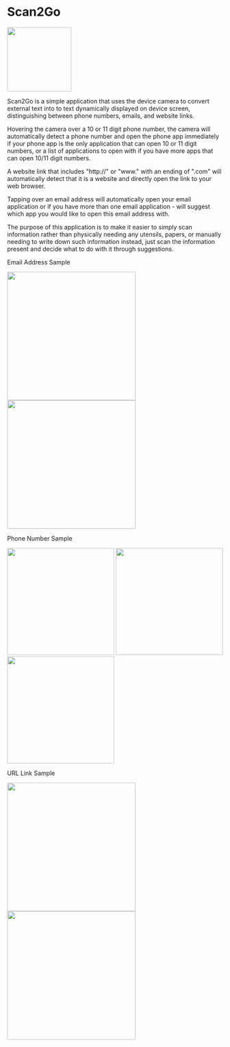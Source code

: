 
# Scan2Go 
<p float="left"> <img src="/app/src/main/otg_launcher-web.png" width="150" /> </p>
Scan2Go is a simple application that uses the device camera to convert external text into to text dynamically displayed on device screen, distinguishing between phone numbers, emails, and website links.

Hovering the camera over a 10 or 11 digit phone number, the camera will automatically detect a phone number and open the phone app immediately if your phone app is the only application that can open 10 or 11 digit numbers, or a list of applications to open with if you have more apps that can open 10/11 digit numbers.

A website link that includes "http://" or "www." with an ending of ".com" will automatically detect that it is a website and directly open the link to your web browser.

Tapping over an email address will automatically open your email application or if you have more than one email application - will suggest which app you would like to open this email address with.

The purpose of this application is to make it easier to simply scan information rather than physically needing any utensils, papers, or manually needing to write down such information instead, just scan the information present and decide what to do with it through suggestions. 

Email Address Sample
<p float="left">
  <img src="/app/Screenshot_20190313-213603.png" width="300" />
  <img src="/app/Screenshot_20190313-213709.png" width="300" /> 
</p>

Phone Number Sample
<p float="left">
<img src="app/Screenshot_20190313-213839.png" width="250" />
<img src="app/Screenshot_20190313-213847.png" width="250" /> 
<img src="app/Screenshot_20190313-213855.png" width="250" /> 
</p>

URL Link Sample
<p float="left">
<img src="app/Screenshot_20190313-214112.png" width="300" /> 
<img src="app/Screenshot_20190313-214125.png" width="300" /> 
</p>
